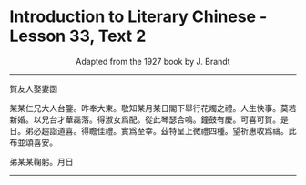 # Introduction to Literary Chinese - Lesson 33, Text 2

<center>Adapted from the 1927 book by J. Brandt</center>

<!-- 賀友人娶妻函

某某仁兄大人台鑒昨奉
大東敬知某月某日
閣下舉行花燭之禮人生快事莫若新婚以
兄台才華磊落得淑女爲配從此琴瑟合鳴
鐘鼓有慶可喜可賀是日弟必趨詣
道喜得瞻
佳禮實爲至幸茲特
呈上微禮四種望祈
惠收爲薦此布並頌
喜安
弟某某鞠躬月日 -->

<!-- 賀友人娶妻函

某某仁兄大人台鑒。昨奉
大柬。敬知某月某日
閣下舉行花燭之禮。人生快事。莫若新婚。以
兄台才華磊落。得淑女爲配。從此琴瑟合鳴。
鐘鼓有慶。可喜可賀。是日。弟必趨詣
道喜。得瞻
佳禮。實爲至幸。茲特
呈上微禮四種。望祈
惠收爲禱。此布並頌
喜安。

弟某某鞠躬。月日 -->

---

賀友人娶妻函

某某仁兄大人台鑒。昨奉大柬。敬知某月某日閣下舉行花燭之禮。人生快事。莫若新婚。以兄台才華磊落。得淑女爲配。從此琴瑟合鳴。鐘鼓有慶。可喜可賀。是日。弟必趨詣道喜。得瞻佳禮。實爲至幸。茲特呈上微禮四種。望祈惠收爲禱。此布並頌喜安。

弟某某鞠躬。月日

---
